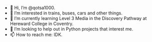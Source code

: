- 👋 Hi, I’m @qotsa1000.
- 👀 I’m interested in trains, buses, cars and other things.
- 🌱 I’m currently learning Level 3 Media in the Discovery Pathway at Hereward College in Coventry.
- 💞️ I’m looking to help out in Python projects that interest me.
- 📫 How to reach me: IDK.

<!---
qotsa1000/qotsa1000 is a ✨ special ✨ repository because its `README.md` (this file) appears on your GitHub profile.
You can click the Preview link to take a look at your changes.
--->
